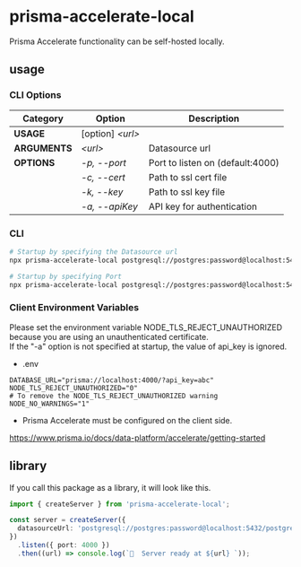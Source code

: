# prisma-accelerate-local

Prisma Accelerate functionality can be self-hosted locally.

## usage

### CLI Options

| Category      | Option            | Description                      |
| ------------- | ----------------- | -------------------------------- |
| **USAGE**     | [option] _\<url>_ |                                  |
| **ARGUMENTS** | _\<url>_          | Datasource url                   |
| **OPTIONS**   | _-p, --port_      | Port to listen on (default:4000) |
|               | _-c, --cert_      | Path to ssl cert file            |
|               | _-k, --key_       | Path to ssl key file             |
|               | _-a, --apiKey_    | API key for authentication       |

### CLI

```sh
# Startup by specifying the Datasource url
npx prisma-accelerate-local postgresql://postgres:password@localhost:5432/postgres

# Startup by specifying Port
npx prisma-accelerate-local postgresql://postgres:password@localhost:5432/postgres -p 8000
```

### Client Environment Variables

Please set the environment variable NODE_TLS_REJECT_UNAUTHORIZED because you are using an unauthenticated certificate.  
If the "-a" option is not specified at startup, the value of api_key is ignored.

- .env

```env
DATABASE_URL="prisma://localhost:4000/?api_key=abc"
NODE_TLS_REJECT_UNAUTHORIZED="0"
# To remove the NODE_TLS_REJECT_UNAUTHORIZED warning
NODE_NO_WARNINGS="1"
```

- Prisma Accelerate must be configured on the client side.

https://www.prisma.io/docs/data-platform/accelerate/getting-started

## library

If you call this package as a library, it will look like this.

```ts
import { createServer } from 'prisma-accelerate-local';

const server = createServer({
  datasourceUrl: 'postgresql://postgres:password@localhost:5432/postgres',
})
  .listen({ port: 4000 })
  .then((url) => console.log(`🚀  Server ready at ${url} `));
```
